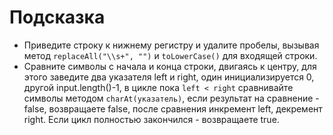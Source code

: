 # Подсказка

- Приведите строку к нижнему регистру и удалите пробелы,
  вызывая метод `replaceAll("\\s+", "")` и `toLowerCase()` для входящей строки.
- Сравните символы с начала и конца строки, двигаясь к центру, для этого заведите два указателя
  left и right, один инициализируется 0, другой input.length()-1, в цикле пока `left < right` сравнивайте
  символы методом `charAt(указатель)`, если результат на сравнение - false, возвращаете false, после сравнения
  инкремент left, декремент right. Если цикл полностью закончился - возвращаете true.
